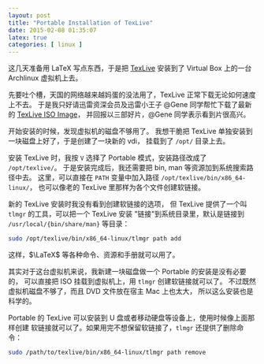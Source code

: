```yaml
--- 
layout: post
title: "Portable Installation of TexLive"
date: 2015-02-08 01:35:07
latex: true
categories: [ linux ]
---
```


这几天准备用 LaTeX 写点东西，于是把 [TexLive][texlive] 安装到了
Virtual Box 上的一台 Archlinux 虚拟机上去。

<!-- more -->

先要吐个槽，天国的网络越来越妈蛋的没法用了，TexLive 正常下载无论如何速度上不去。
于是我只好请迅雷资深会员及迅雷小王子 @Gene 同学帮忙下载了最新的
[TexLive ISO Image][texliveDVD]，
并回报以三部好片，@Gene 同学表示看到片很高兴。

开始安装的时候，发现虚拟机的磁盘不够用了。
我想干脆把 TexLive 单独安装到一块磁盘上好了，于是创建了一块新的 vdi，
挂载到了 `/opt/` 目录上去。

安装 TexLive 时，我按 `V` 选择了 Portable 模式，安装路径改成了 `/opt/texlive/`。
于是安装完成后，我还需要把 bin, man 等资源加到系统搜索路径中去。
这里，可以直接在 `PATH` 变量中加入路径 `/opt/texlive/bin/x86_64-linux/`，
也可以像老的 TexLive 里那样为各个文件创建软链接。

新的 TexLive 安装时我没有看到创建软链接的选项，
但 TexLive 提供了一个叫 `tlmgr` 的工具，可以把一个 TexLive 安装
"链接"到系统目录里，默认是链接到 `/usr/local/{bin/share/man}` 等目录：

``` bash
sudo /opt/texlive/bin/x86_64-linux/tlmgr path add
```

这样，$\LaTeX$ 等各种命令、资源和手册就可以用了。

其实对于这台虚拟机来说，我新建一块磁盘做一个 Portable 的安装是没有必要的，
可以直接把 ISO 挂载到虚拟机上，用 `tlmgr` 创建软链接就可以了。
不过既然虚拟机磁盘不够了，而且 DVD 文件放在宿主 Mac 上也太大，
所以这么安装也是科学的。

Portable 的 TexLive 可以安装到 U 盘或者移动硬盘等设备上，使用时候像上面那样创建
软链接就可以了。如果用完不想保留软链接了，`tlmgr` 还提供了删除命令：

``` bash
sudo /path/to/texlive/bin/x86_64-linux/tlmgr path remove
```

[texlive]:      https://www.tug.org/texlive/
[texliveDVD]:   https://www.tug.org/texlive/acquire-iso.html
